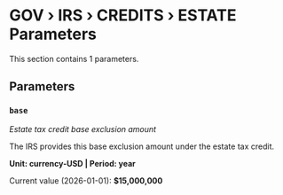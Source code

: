 # GOV › IRS › CREDITS › ESTATE Parameters

This section contains 1 parameters.

## Parameters

### `base`
*Estate tax credit base exclusion amount*

The IRS provides this base exclusion amount under the estate tax credit.

**Unit: currency-USD | Period: year**

Current value (2026-01-01): **$15,000,000**

